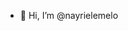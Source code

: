 - 👋 Hi, I’m @nayrielemelo


<!---
nayrielemelo/nayrielemelo is a ✨ special ✨ repository because its `README.md` (this file) appears on your GitHub profile.
You can click the Preview link to take a look at your changes.
--->
